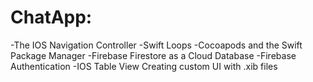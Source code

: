 # ChatApp:
-The IOS Navigation Controller
-Swift Loops
-Cocoapods and the Swift Package Manager
-Firebase Firestore as a Cloud Database
-Firebase Authentication
-IOS Table View
Creating custom UI with .xib files
